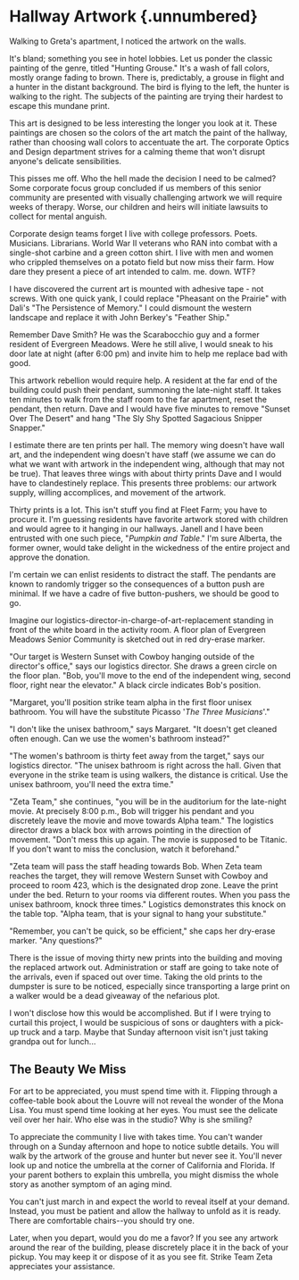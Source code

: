 # Hallway Artwork {.unnumbered}

Walking to Greta's apartment, I noticed the artwork on the walls.

It's bland; something you see in hotel lobbies. Let us ponder the classic painting of the genre, titled "Hunting Grouse." It's a wash of fall colors, mostly orange fading to brown. There is, predictably, a grouse in flight and a hunter in the distant background. The bird is flying to the left, the hunter is walking to the right. The subjects of the painting are trying their hardest to escape this mundane print.

This art is designed to be less interesting the longer you look at it. These paintings are chosen so the colors of the art match the paint of the hallway, rather than choosing wall colors to accentuate the art. The corporate Optics and Design department strives for a calming theme that won't disrupt anyone's delicate sensibilities.

This pisses me off. Who the hell made the decision I need to be calmed? Some corporate focus group concluded if us members of this senior community are presented with visually challenging artwork we will require weeks of therapy. Worse, our children and heirs will initiate lawsuits to collect for mental anguish.

Corporate design teams forget I live with college professors. Poets. Musicians. Librarians. World War II veterans who RAN into combat with a single-shot carbine and a green cotton shirt. I live with men and women who crippled themselves on a potato field but now miss their farm. How dare they present a piece of art intended to calm. me. down. WTF?

I have discovered the current art is mounted with adhesive tape - not screws. With one quick yank, I could replace "Pheasant on the Prairie" with Dali's "The Persistence of Memory." I could dismount the western landscape and replace it with John Berkey's "Feather Ship."

Remember Dave Smith? He was the Scarabocchio guy and a former resident of Evergreen Meadows. Were he still alive, I would sneak to his door late at night (after 6:00 pm) and invite him to help me replace bad with good.

This artwork rebellion would require help. A resident at the far end of the building could push their pendant, summoning the late-night staff. It takes ten minutes to walk from the staff room to the far apartment, reset the pendant, then return. Dave and I would have five minutes to remove "Sunset Over The Desert" and hang "The Sly Shy Spotted Sagacious Snipper Snapper."

I estimate there are ten prints per hall. The memory wing doesn't have wall art, and the independent wing doesn't have staff (we assume we can do what we want with artwork in the independent wing, although that may not be true). That leaves three wings with about thirty prints Dave and I would have to clandestinely replace. This presents three problems: our artwork supply, willing accomplices, and movement of the artwork.

Thirty prints is a lot. This isn't stuff you find at Fleet Farm; you have to procure it. I'm guessing residents have favorite artwork stored with children and would agree to it hanging in our hallways. Janell and I have been entrusted with one such piece, "*Pumpkin and Table*." I'm sure Alberta, the former owner, would take delight in the wickedness of the entire project and approve the donation.

I'm certain we can enlist residents to distract the staff. The pendants are known to randomly trigger so the consequences of a button push are minimal. If we have a cadre of five button-pushers, we should be good to go.

Imagine our logistics-director-in-charge-of-art-replacement standing in front of the white board in the activity room. A floor plan of Evergreen Meadows Senior Community is sketched out in red dry-erase marker.

"Our target is Western Sunset with Cowboy hanging outside of the director's office," says our logistics director. She draws a green circle on the floor plan. "Bob, you'll move to the end of the independent wing, second floor, right near the elevator." A black circle indicates Bob's position.

"Margaret, you'll position strike team alpha in the first floor unisex bathroom. You will have the substitute Picasso '*The Three Musicians*'."

"I don't like the unisex bathroom," says Margaret. "It doesn't get cleaned often enough. Can we use the women's bathroom instead?"

"The women's bathroom is thirty feet away from the target," says our logistics director. "The unisex bathroom is right across the hall. Given that everyone in the strike team is using walkers, the distance is critical. Use the unisex bathroom, you'll need the extra time."

"Zeta Team," she continues, "you will be in the auditorium for the late-night movie. At precisely 8:00 p.m., Bob will trigger his pendant and you discretely leave the movie and move towards Alpha team." The logistics director draws a black box with arrows pointing in the direction of movement. "Don't mess this up again. The movie is supposed to be Titanic. If you don't want to miss the conclusion, watch it beforehand."

"Zeta team will pass the staff heading towards Bob. When Zeta team reaches the target, they will remove Western Sunset with Cowboy and proceed to room 423, which is the designated drop zone. Leave the print under the bed. Return to your rooms via different routes. When you pass the unisex bathroom, knock three times." Logistics demonstrates this knock on the table top. "Alpha team, that is your signal to hang your substitute."

"Remember, you can't be quick, so be efficient," she caps her dry-erase marker. "Any questions?"

There is the issue of moving thirty new prints into the building and moving the replaced artwork out. Administration or staff are going to take note of the arrivals, even if spaced out over time. Taking the old prints to the dumpster is sure to be noticed, especially since transporting a large print on a walker would be a dead giveaway of the nefarious plot.

I won't disclose how this would be accomplished. But if I were trying to curtail this project, I would be suspicious of sons or daughters with a pick-up truck and a tarp. Maybe that Sunday afternoon visit isn't just taking grandpa out for lunch...

## The Beauty We Miss

For art to be appreciated, you must spend time with it. Flipping through a coffee-table book about the Louvre will not reveal the wonder of the Mona Lisa. You must spend time looking at her eyes. You must see the delicate veil over her hair. Who else was in the studio? Why is she smiling?

To appreciate the community I live with takes time. You can't wander through on a Sunday afternoon and hope to notice subtle details. You will walk by the artwork of the grouse and hunter but never see it. You'll never look up and notice the umbrella at the corner of California and Florida. If your parent bothers to explain this umbrella, you might dismiss the whole story as another symptom of an aging mind.

You can't just march in and expect the world to reveal itself at your demand. Instead, you must be patient and allow the hallway to unfold as it is ready. There are comfortable chairs--you should try one.

Later, when you depart, would you do me a favor? If you see any artwork around the rear of the building, please discretely place it in the back of your pickup. You may keep it or dispose of it as you see fit. Strike Team Zeta appreciates your assistance.
